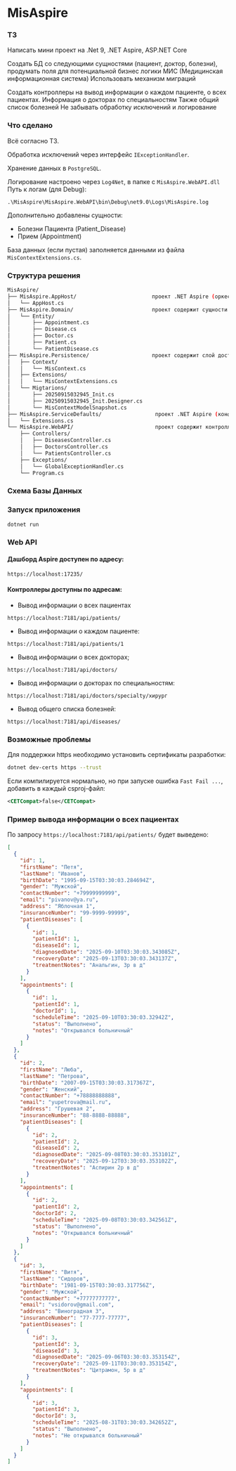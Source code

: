 # MisAspire
### ТЗ
Написать мини проект на .Net 9, .NET Aspire, ASP.NET Core

Создать БД со следующими сущностями (пациент, доктор, болезни), продумать поля для потенциальной бизнес логики МИС (Медицинская информационная система)
Использовать механизм миграций

Создать контроллеры на вывод информации о каждом пациенте, о всех пациентах.
Информация о докторах по специальностям
Также общий список болезней
Не забывать обработку исключений и логирование

### Что сделано
Всё согласно ТЗ.


Обработка исключений через интерфейс `IExceptionHandler`.


Хранение данных в `PostgreSQL`.


Логирование настроено через `Log4Net`, в папке с `MisAspire.WebAPI.dll`
Путь к логам (для Debug):
```text
.\MisAspire\MisAspire.WebAPI\bin\Debug\net9.0\Logs\MisAspire.log
```
Дополнительно добавлены сущности:
- Болезни Пациента (Patient_Disease)
- Прием (Appointment)


База данных (если пустая) заполняется данными из файла `MisContextExtensions.cs`.

### Структура решения
```bash
MisAspire/
├── MisAspire.AppHost/                        проект .NET Aspire (оркестратор)
│   └── AppHost.cs
├── MisAspire.Domain/                         проект содержит сущности
│   └── Entity/
│       ├── Appointment.cs
│       ├── Disease.cs
│       ├── Doctor.cs
│       ├──	Patient.cs
│ 		└──	PatientDisease.cs
├── MisAspire.Persistence/                    проект содержит слой доступа к данным
│   ├── Context/
│	│	└── MisContext.cs
│	├── Extensions/
│	│	└── MisContextExtensions.cs
│	└── Migtarions/
│		├── 20250915032945_Init.cs
│		├── 20250915032945_Init.Designer.cs
│		└── MisContextModelSnapshot.cs
├──	MisAspire.ServiceDefaults/                 проект .NET Aspire (конфигурации)
│	└── Extensions.cs
└──	MisAspire.WebAPI/                          проект содержит контроллеры
	├── Controllers/
	│	├── DiseasesController.cs
	│	├── DoctorsController.cs
	│	└── PatientsController.cs
	├── Exceptions/
	│	└── GlobalExceptionHandler.cs
	└── Program.cs
```

### Схема Базы Данных
[](https://github.com/Certalarm/MisAspire/blob/master/_assets/BD_diagram.png)

### Запуск приложения
```bash
dotnet run
```
### Web API
#### Дашборд Aspire доступен по адресу:
```
https://localhost:17235/
```
#### Контроллеры доступны по адресам:
- Вывод информации о всех пациентах
```
https://localhost:7181/api/patients/
```
- Вывод информации о каждом пациенте:
```
https://localhost:7181/api/patients/1
```
- Вывод информации о всех докторах;
```
https://localhost:7181/api/doctors/
```
- Вывод информации о докторах по специальностям:
```
https://localhost:7181/api/doctors/specialty/хирург
```
- Вывод общего списка болезней:
```
https://localhost:7181/api/diseases/
```

### Возможные проблемы
Для поддержки https необходимо установить сертификаты разработки:
```bash
dotnet dev-certs https --trust
```
Если компилируется нормально, но при запуске ошибка `Fast Fail ...`, добавить в каждый csproj-файл:
```xml
<CETCompat>false</CETCompat>
```

### Пример вывода информации о всех пациентах
По запросу `https://localhost:7181/api/patients/` будет выведено:
```json
[
  {
    "id": 1,
    "firstName": "Петя",
    "lastName": "Иванов",
    "birthDate": "1995-09-15T03:30:03.284694Z",
    "gender": "Мужской",
    "contactNumber": "+79999999999",
    "email": "pivanov@ya.ru",
    "address": "Яблочная 1",
    "insuranceNumber": "99-9999-99999",
    "patientDiseases": [
      {
        "id": 1,
        "patientId": 1,
        "diseaseId": 1,
        "diagnosedDate": "2025-09-10T03:30:03.343085Z",
        "recoveryDate": "2025-09-13T03:30:03.343137Z",
        "treatmentNotes": "Анальгин, 3р в д"
      }
    ],
    "appointments": [
      {
        "id": 1,
        "patientId": 1,
        "doctorId": 1,
        "scheduleTime": "2025-09-10T03:30:03.32942Z",
        "status": "Выполнено",
        "notes": "Открывался больничный"
      }
    ]
  },
  {
    "id": 2,
    "firstName": "Люба",
    "lastName": "Петрова",
    "birthDate": "2007-09-15T03:30:03.317367Z",
    "gender": "Женский",
    "contactNumber": "+78888888888",
    "email": "yupetrova@mail.ru",
    "address": "Грушевая 2",
    "insuranceNumber": "88-8888-88888",
    "patientDiseases": [
      {
        "id": 2,
        "patientId": 2,
        "diseaseId": 2,
        "diagnosedDate": "2025-09-08T03:30:03.353101Z",
        "recoveryDate": "2025-09-12T03:30:03.353102Z",
        "treatmentNotes": "Аспирин 2р в д"
      }
    ],
    "appointments": [
      {
        "id": 2,
        "patientId": 2,
        "doctorId": 2,
        "scheduleTime": "2025-09-08T03:30:03.342561Z",
        "status": "Выполнено",
        "notes": "Открывался больничный"
      }
    ]
  },
  {
    "id": 3,
    "firstName": "Витя",
    "lastName": "Сидоров",
    "birthDate": "1981-09-15T03:30:03.317756Z",
    "gender": "Мужской",
    "contactNumber": "+77777777777",
    "email": "vsidorov@gmail.com",
    "address": "Виноградная 3",
    "insuranceNumber": "77-7777-77777",
    "patientDiseases": [
      {
        "id": 3,
        "patientId": 3,
        "diseaseId": 3,
        "diagnosedDate": "2025-09-06T03:30:03.353154Z",
        "recoveryDate": "2025-09-11T03:30:03.353154Z",
        "treatmentNotes": "Цитрамон, 5р в д"
      }
    ],
    "appointments": [
      {
        "id": 3,
        "patientId": 3,
        "doctorId": 3,
        "scheduleTime": "2025-08-31T03:30:03.342652Z",
        "status": "Выполнено",
        "notes": "Не открывался больничный"
      }
    ]
  }
]
```
